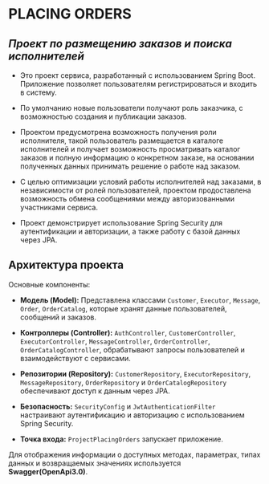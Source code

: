 # **PLACING ORDERS**
## *Проект по размещению заказов и поиска исполнителей*

- Это проект сервиса, разработанный с использованием Spring Boot. Приложение позволяет пользователям регистрироваться и входить в систему.

 - По умолчанию новые пользователи получают роль заказчика, с возможностью создания и публикации заказов.
 
 - Проектом предусмотрена возможность получения роли исполнителя, такой пользователь размещается в каталоге исполнителей и получает возможность просматривать каталог заказов и полную информацию о конкретном заказе, на основании полученных данных принимать решение о работе над заказом.

- С целью оптимизации условий работы исполнителей над заказами, в независимости от ролей пользователей, проектом продоставлена возможность обмена сообщениями между авторизованными участниками сервиса.

- Проект демонстрирует использование Spring Security для аутентификации и авторизации, а также работу с базой данных через JPA.

## Архитектура проекта
 Основные компоненты:
- **Модель (Model):** Представлена классами `Customer`, `Executor`, `Message`, `Order`, `OrderCatalog`, которые хранят данные пользователей, сообщений и заказов.
 
- **Контроллеры (Controller):** `AuthController`, `СustomerController`, `ExecutorController`, `MessageController`, `OrderController`, `OrderCatalogController`, обрабатывают запросы пользователей и взаимодействуют с сервисами.

- **Репозитории (Repository):** `CustomerRepository`, `ExecutorRepository`, `MessageRepository`, `OrderRepository` и `OrderCatalogRepository` обеспечивают доступ к данным через JPA.

- **Безопасность:** `SecurityConfig` и `JwtAuthenticationFilter` настраивают аутентификацию и авторизацию с использованием Spring Security.
  
- **Точка входа:** `ProjectPlacingOrders` запускает приложение.

Для отображения информации о доступных методах, параметрах, типах данных и возвращаемых значениях используется **Swagger(OpenApi3.0)**.
